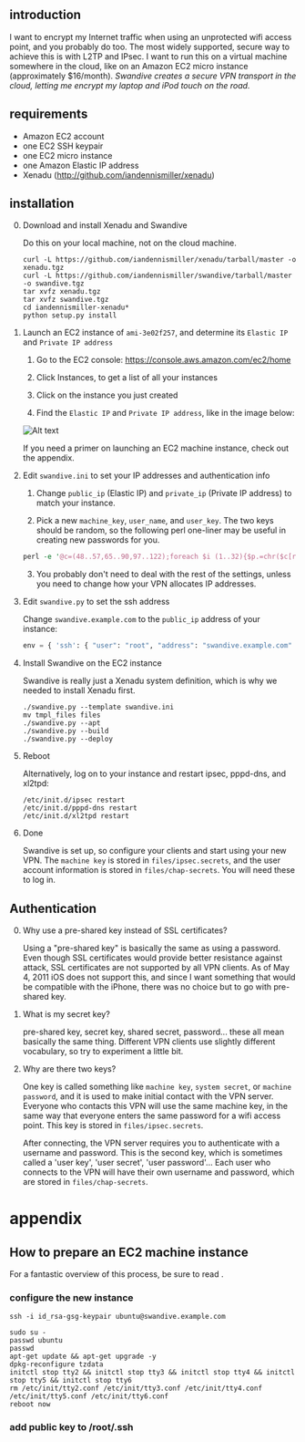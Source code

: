 ## introduction

I want to encrypt my Internet traffic when using an unprotected wifi access point, and you probably do too.  The most widely supported, secure way to achieve this is with L2TP and IPsec.  I want to run this on a virtual machine somewhere in the cloud, like on an Amazon EC2 micro instance (approximately $16/month).  *Swandive creates a secure VPN transport in the cloud, letting me encrypt my laptop and iPod touch on the road.*

## requirements

- Amazon EC2 account
- one EC2 SSH keypair
- one EC2 micro instance
- one Amazon Elastic IP address
- Xenadu (http://github.com/iandennismiller/xenadu)

## installation

0. Download and install Xenadu and Swandive

    Do this on your local machine, not on the cloud machine.

    ```
    curl -L https://github.com/iandennismiller/xenadu/tarball/master -o xenadu.tgz
    curl -L https://github.com/iandennismiller/swandive/tarball/master -o swandive.tgz
    tar xvfz xenadu.tgz
    tar xvfz swandive.tgz
    cd iandennismiller-xenadu*
    python setup.py install
    ```

0. Launch an EC2 instance of `ami-3e02f257`, and determine its `Elastic IP` and `Private IP address`

    1. Go to the EC2 console: https://console.aws.amazon.com/ec2/home

    2. Click Instances, to get a list of all your instances

    3. Click on the instance you just created

    4. Find the `Elastic IP` and `Private IP address`, like in the image below:

    ![Alt text](/path/to/img.jpg)

    If you need a primer on launching an EC2 machine instance, check out the appendix.

0. Edit `swandive.ini` to set your IP addresses and authentication info

    1. Change `public_ip` (Elastic IP) and `private_ip` (Private IP address) to match your instance.

    2. Pick a new `machine_key`, `user_name`, and `user_key`.  The two keys should be random, so the following perl one-liner may be useful in creating new passwords for you.

    ```perl
    perl -e '@c=(48..57,65..90,97..122);foreach $i (1..32){$p.=chr($c[rand(@c)]);}print $p;'
    ```

    3. You probably don't need to deal with the rest of the settings, unless you need to change how your VPN allocates IP addresses.

0. Edit `swandive.py` to set the ssh address

    Change `swandive.example.com` to the `public_ip` address of your instance:

    ```python
    env = { 'ssh': { "user": "root", "address": "swandive.example.com" } }
    ```

0. Install Swandive on the EC2 instance

    Swandive is really just a Xenadu system definition, which is why we needed to install Xenadu first.

    ```
    ./swandive.py --template swandive.ini
    mv tmpl_files files
    ./swandive.py --apt
    ./swandive.py --build
    ./swandive.py --deploy
    ```

0. Reboot

    Alternatively, log on to your instance and restart ipsec, pppd-dns, and xl2tpd:

    ```
    /etc/init.d/ipsec restart
    /etc/init.d/pppd-dns restart
    /etc/init.d/xl2tpd restart
    ```

0. Done

    Swandive is set up, so configure your clients and start using your new VPN.  The `machine key` is stored in `files/ipsec.secrets`, and the user account information is stored in `files/chap-secrets`.  You will need these to log in.

## Authentication

0. Why use a pre-shared key instead of SSL certificates?

    Using a "pre-shared key" is basically the same as using a password.  Even though SSL certificates would provide better resistance against attack, SSL certificates are not supported by all VPN clients.  As of May 4, 2011 iOS does not support this, and since I want something that would be compatible with the iPhone, there was no choice but to go with pre-shared key.

0. What is my secret key?

    pre-shared key, secret key, shared secret, password...  these all mean basically the same thing.  Different VPN clients use slightly different vocabulary, so try to experiment a little bit.

0. Why are there two keys?

    One key is called something like `machine key`, `system secret`, or `machine password`, and it is used to make initial contact with the VPN server.  Everyone who contacts this VPN will use the same machine key, in the same way that everyone enters the same password for a wifi access point.  This key is stored in `files/ipsec.secrets`.

    After connecting, the VPN server requires you to authenticate with a username and password.  This is the second key, which is sometimes called a 'user key', 'user secret', 'user password'...  Each user who connects to the VPN will have their own username and password, which are stored in `files/chap-secrets`.

# appendix

## How to prepare an EC2 machine instance

For a fantastic overview of this process, be sure to read .

### configure the new instance

```
ssh -i id_rsa-gsg-keypair ubuntu@swandive.example.com
```

```
sudo su -
passwd ubuntu
passwd
apt-get update && apt-get upgrade -y
dpkg-reconfigure tzdata
initctl stop tty2 && initctl stop tty3 && initctl stop tty4 && initctl stop tty5 && initctl stop tty6
rm /etc/init/tty2.conf /etc/init/tty3.conf /etc/init/tty4.conf /etc/init/tty5.conf /etc/init/tty6.conf
reboot now
```

### add public key to /root/.ssh
